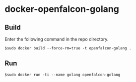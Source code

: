 # docker-openfalcon-golang

## Build

Enter the following command in the repo directory.

```
$sudo docker build --force-rm=true -t openfalcon-golang .
```

## Run

```
$sudo docker run -ti --name golang openfalcon-golang
```
